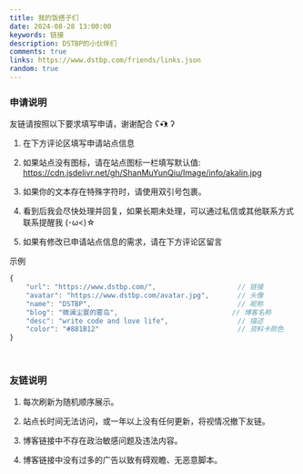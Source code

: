 ```yaml
---
title: 我的饭搭子们
date: 2024-08-28 13:00:00
keywords: 链接
description: DSTBP的小伙伴们
comments: true
links: https://www.dstbp.com/friends/links.json
random: true
---
```


<YunLinks :links="frontmatter.links" :random="frontmatter.random" />


### 申请说明

友链请按照以下要求填写申请，谢谢配合&nbsp;ʕ•͡ᴥ ʔ

1. 在下方评论区填写申请站点信息

2. 如果站点没有图标，请在站点图标一栏填写默认值: https://cdn.jsdelivr.net/gh/ShanMuYunQiu/Image/info/akalin.jpg

3. 如果你的文本存在特殊字符时，请使用双引号包裹。

4. 看到后我会尽快处理并回复，如果长期未处理，可以通过私信或其他联系方式联系提醒我 (･ω<)☆

5. 如果有修改已申请站点信息的需求，请在下方评论区留言

示例
```JavaScript
{
    "url": "https://www.dstbp.com/",                    // 链接
    "avatar": "https://www.dstbp.com/avatar.jpg",       // 头像
    "name": "DSTBP",                                    // 昵称
    "blog": "微澜尘寰的雾岛",                            // 博客名称
    "desc": "write code and love life",                 // 描述
    "color": "#881B12"                                  // 资料卡颜色
}
```

&nbsp;

### 友链说明

1. 每次刷新为随机顺序展示。

2. 站点长时间无法访问，或一年以上没有任何更新，将视情况撤下友链。

3. 博客链接中不存在政治敏感问题及违法内容。

4. 博客链接中没有过多的广告以致有碍观瞻、无恶意脚本。
